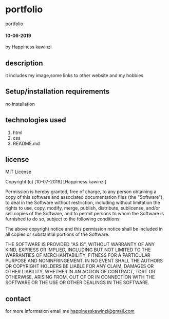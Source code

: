 # portfolio
portfolio
#### 10-06-2019
by Happiness kawinzi
## description
it includes my image,some links to other website and my hobbies
## Setup/installation requirements
no installation
## technologies used
<ol>
 <li>html</li>
 <li>css</li>
 <li>README.md</li>
 </ol>

 ## license
 MIT License

Copyright (c) [10-07-2019] [Happiness kawinzi]

Permission is hereby granted, free of charge, to any person obtaining a copy
of this software and associated documentation files (the "Software"), to deal
in the Software without restriction, including without limitation the rights
to use, copy, modify, merge, publish, distribute, sublicense, and/or sell
copies of the Software, and to permit persons to whom the Software is
furnished to do so, subject to the following conditions:

The above copyright notice and this permission notice shall be included in all
copies or substantial portions of the Software.

THE SOFTWARE IS PROVIDED "AS IS", WITHOUT WARRANTY OF ANY KIND, EXPRESS OR
IMPLIED, INCLUDING BUT NOT LIMITED TO THE WARRANTIES OF MERCHANTABILITY,
FITNESS FOR A PARTICULAR PURPOSE AND NONINFRINGEMENT. IN NO EVENT SHALL THE
AUTHORS OR COPYRIGHT HOLDERS BE LIABLE FOR ANY CLAIM, DAMAGES OR OTHER
LIABILITY, WHETHER IN AN ACTION OF CONTRACT, TORT OR OTHERWISE, ARISING FROM,
OUT OF OR IN CONNECTION WITH THE SOFTWARE OR THE USE OR OTHER DEALINGS IN THE
SOFTWARE.

## contact
for more information email me happinesskawinzi@gmail.com

